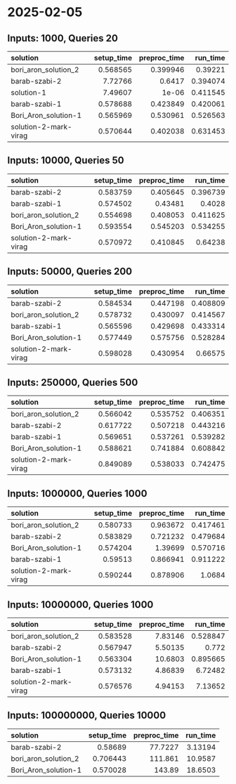 # 2025-02-05

## Inputs: 1000, Queries 20

| solution              |   setup_time |   preproc_time |   run_time |
|:----------------------|-------------:|---------------:|-----------:|
| bori_aron_solution_2  |     0.568565 |       0.399946 |   0.39221  |
| barab-szabi-2         |     7.72766  |       0.6417   |   0.394074 |
| solution-1            |     7.49607  |       1e-06    |   0.411545 |
| barab-szabi-1         |     0.578688 |       0.423849 |   0.420061 |
| Bori_Aron_solution-1  |     0.565969 |       0.530961 |   0.526563 |
| solution-2-mark-virag |     0.570644 |       0.402038 |   0.631453 |

## Inputs: 10000, Queries 50

| solution              |   setup_time |   preproc_time |   run_time |
|:----------------------|-------------:|---------------:|-----------:|
| barab-szabi-2         |     0.583759 |       0.405645 |   0.396739 |
| barab-szabi-1         |     0.574502 |       0.43481  |   0.4028   |
| bori_aron_solution_2  |     0.554698 |       0.408053 |   0.411625 |
| Bori_Aron_solution-1  |     0.593554 |       0.545203 |   0.534255 |
| solution-2-mark-virag |     0.570972 |       0.410845 |   0.64238  |

## Inputs: 50000, Queries 200

| solution              |   setup_time |   preproc_time |   run_time |
|:----------------------|-------------:|---------------:|-----------:|
| barab-szabi-2         |     0.584534 |       0.447198 |   0.408809 |
| bori_aron_solution_2  |     0.578732 |       0.430097 |   0.414567 |
| barab-szabi-1         |     0.565596 |       0.429698 |   0.433314 |
| Bori_Aron_solution-1  |     0.577449 |       0.575756 |   0.528284 |
| solution-2-mark-virag |     0.598028 |       0.430954 |   0.66575  |

## Inputs: 250000, Queries 500

| solution              |   setup_time |   preproc_time |   run_time |
|:----------------------|-------------:|---------------:|-----------:|
| bori_aron_solution_2  |     0.566042 |       0.535752 |   0.406351 |
| barab-szabi-2         |     0.617722 |       0.507218 |   0.443216 |
| barab-szabi-1         |     0.569651 |       0.537261 |   0.539282 |
| Bori_Aron_solution-1  |     0.588621 |       0.741884 |   0.608842 |
| solution-2-mark-virag |     0.849089 |       0.538033 |   0.742475 |

## Inputs: 1000000, Queries 1000

| solution              |   setup_time |   preproc_time |   run_time |
|:----------------------|-------------:|---------------:|-----------:|
| bori_aron_solution_2  |     0.580733 |       0.963672 |   0.417461 |
| barab-szabi-2         |     0.583829 |       0.721232 |   0.479684 |
| Bori_Aron_solution-1  |     0.574204 |       1.39699  |   0.570716 |
| barab-szabi-1         |     0.59513  |       0.866941 |   0.911222 |
| solution-2-mark-virag |     0.590244 |       0.878906 |   1.0684   |

## Inputs: 10000000, Queries 1000

| solution              |   setup_time |   preproc_time |   run_time |
|:----------------------|-------------:|---------------:|-----------:|
| bori_aron_solution_2  |     0.583528 |        7.83146 |   0.528847 |
| barab-szabi-2         |     0.567947 |        5.50135 |   0.772    |
| Bori_Aron_solution-1  |     0.563304 |       10.6803  |   0.895665 |
| barab-szabi-1         |     0.573132 |        4.86839 |   6.72482  |
| solution-2-mark-virag |     0.576576 |        4.94153 |   7.13652  |

## Inputs: 100000000, Queries 10000

| solution             |   setup_time |   preproc_time |   run_time |
|:---------------------|-------------:|---------------:|-----------:|
| barab-szabi-2        |     0.58689  |        77.7227 |    3.13194 |
| bori_aron_solution_2 |     0.706443 |       111.861  |   10.9587  |
| Bori_Aron_solution-1 |     0.570028 |       143.89   |   18.6503  |